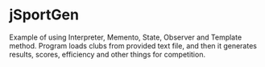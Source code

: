 jSportGen
=========

Example of using Interpreter, Memento, State, Observer and Template method. Program loads clubs from provided text file, and then
it generates results, scores, efficiency and other things for competition.

